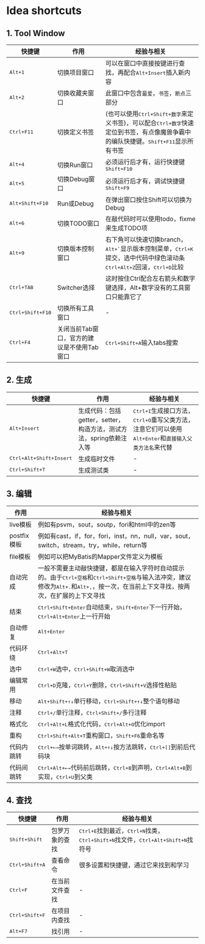 # Idea shortcuts

## 1. Tool Window

|快捷键|作用|经验与相关|
|-|-|-|
|<kbd>Alt+1</kbd>|切换项目窗口|可以在窗口中直接按键进行查找，再配合<kbd>Alt+Insert</kbd>插入新内容|
|<kbd>Alt+2</kbd>|切换收藏夹窗口|此窗口中包含`最爱`，`书签`，`断点`三部分|
|<kbd>Ctrl+F11</kbd>|切换定义书签|(也可以使用<kbd>Ctrl+Shift+数字</kbd>来定义书签)，可以配合<kbd>Ctrl+数字</kbd>快速定位到书签，有点像魔兽争霸中的编队快捷键。<kbd>Shift+F11</kbd>显示所有书签|
|<kbd>Alt+4</kbd>|切换Run窗口|必须运行后才有，运行快捷键<kbd>Shift+F10</kbd>|
|<kbd>Alt+5</kbd>|切换Debug窗口|必须运行后才有，调试快捷键<kbd>Shift+F9</kbd>|
|<kbd>Alt+Shift+F10</kbd>|Run或Debug|在弹出窗口按住Shift可以切换为Debug|-|
|<kbd>Alt+6</kbd>|切换TODO窗口|在敲代码时可以使用todo，fixme来生成TODO项|
|<kbd>Alt+9</kbd>|切换版本控制窗口|右下角可以快速切换branch，<kbd>Alt+\`</kbd>显示版本控制菜单，<kbd>Ctrl+K</kbd>提交，选中代码中绿色滚动条<kbd>Ctrl+Alt+Z</kbd>回滚，<kbd>Ctrl+D</kbd>比较|
|<kbd>Ctrl+TAB</kbd>|Switcher选择|这时按住Ctrl配合左右箭头和数字键选择，Alt+数字没有的工具窗口只能靠它了|
|<kbd>Ctrl+Shift+F10</kbd>|切换所有工具窗口|-|
|<kbd>Ctrl+F4</kbd>|关闭当前Tab窗口，官方的建议是不使用Tab窗口|<kbd>Ctrl+Shift+A</kbd>输入tabs搜索|

## 2. 生成
|快捷键|作用|经验与相关|
|-|-|-|
|<kbd>Alt+Insert</kbd>|生成代码：包括getter，setter，构造方法，测试方法，spring依赖注入等|<kbd>Ctrl+I</kbd>生成接口方法，<kbd>Ctrl+O</kbd>重写父类方法，注意它们可以使用<kbd>Alt+Enter</kbd>和`直接输入父类方法名`来代替|
|<kbd>Ctrl+Alt+Shift+Insert</kbd>|生成临时文件|-|
|<kbd>Ctrl+Shift+T</kbd>|生成测试类|-|

## 3. 编辑
|作用|经验与相关|
|-|-|
|live模板|例如有psvm，sout，soutp，fori和html中的zen等|
|postfix模板|例如有cast，if，for，fori，inst，nn，null，var，sout，switch，stream，try，while，return等|
|file模板|例如可以把MyBatis的Mapper文件定义为模板|
|自动完成|一般不需要主动敲快捷键，都是在输入字符时自动提示的。由于<kbd>Ctrl+空格</kbd>和<kbd>Ctrl+Shift+空格</kbd>与输入法冲突，建议修改为<kbd>Alt+.</kbd>和<kbd>Alt+,</kbd>，按一次，在当前上下文寻找，按两次，在扩展的上下文寻找|
|结束|<kbd>Ctrl+Shift+Enter</kbd>自动结束，<kbd>Shift+Enter</kbd>下一行开始，<kbd>Ctrl+Alt+Enter</kbd>上一行开始|
|自动修复|<kbd>Alt+Enter</kbd>|
|代码环绕|<kbd>Ctrl+Alt+T</kbd>|
|选中|<kbd>Ctrl+W</kbd>选中，<kbd>Ctrl+Shift+W</kbd>取消选中|
|编辑常用|<kbd>Ctrl+D</kbd>克隆，<kbd>Ctrl+Y</kbd>删除，<kbd>Ctrl+Shift+V</kbd>选择性粘贴|
|移动|<kbd>Alt+Shift+&uarr;&darr;</kbd>单行移动，<kbd>Ctrl+Shift+&uarr;&darr;</kbd>整个语句移动|
|注释|<kbd>Ctrl+/</kbd>单行注释，<kbd>Ctrl+Shift+/</kbd>多行注释|
|格式化|<kbd>Ctrl+Alt+L</kbd>格式化代码，<kbd>Ctrl+Alt+O</kbd>优化import|
|重构|<kbd>Ctrl+Shift+Alt+T</kbd>重构窗口，<kbd>Shift+F6</kbd>重命名等|
|代码内跳转|<kbd>Ctrl+&larr;&rarr;</kbd>按单词跳转，<kbd>Alt+&uarr;&darr;</kbd>按方法跳转，<kbd>Ctrl+[]</kbd>到前后代码块|
|代码间跳转|<kbd>Ctrl+Alt+&larr;&rarr;</kbd>代码前后跳转，<kbd>Ctrl+B</kbd>到声明，<kbd>Ctrl+Alt+B</kbd>到实现，<kbd>Ctrl+U</kbd>到父类|

## 4. 查找
|快捷键|作用|经验与相关|
|-|-|-|
|<kbd>Shift+Shift</kbd>|包罗万象的查找|<kbd>Ctrl+E</kbd>找到最近，<kbd>Ctrl+N</kbd>找类，<kbd>Ctrl+Shift+N</kbd>找文件，<kbd>Ctrl+Alt+Shift+N</kbd>找符号|
|<kbd>Ctrl+Shift+A</kbd>|查看命令|很多设置和快捷键，通过它来找到和学习|
|<kbd>Ctrl+F</kbd>|在当前文件查找|-|
|<kbd>Ctrl+Shift+F</kbd>|在项目内查找|-|
|<kbd>Alt+F7</kbd>|找引用|-|
